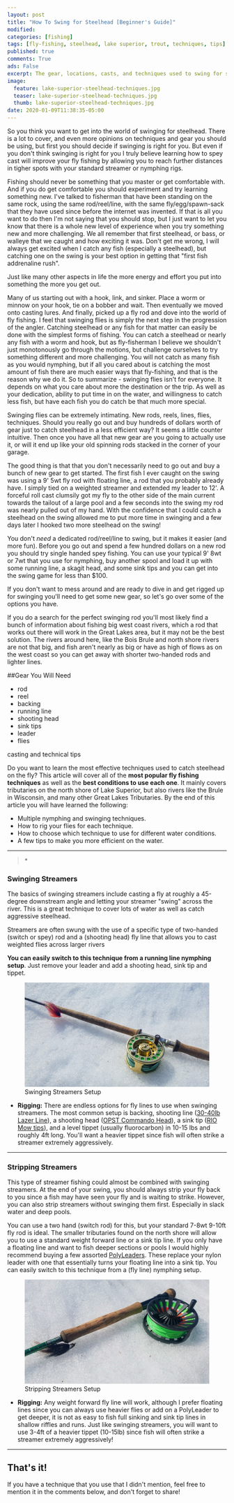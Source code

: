 ```yaml
---
layout: post
title: "How To Swing for Steelhead [Beginner's Guide]"
modified:
categories: [fishing]
tags: [fly-fishing, steelhead, lake superior, trout, techniques, tips]
published: true
comments: True
ads: False
excerpt: The gear, locations, casts, and techniques used to swing for steelhead on the Brule River as well as any river steelhead are located in.
image:
  feature: lake-superior-steelhead-techniques.jpg
  teaser: lake-superior-steelhead-techniques.jpg
  thumb: lake-superior-steelhead-techniques.jpg
date: 2020-01-09T11:38:35-05:00
---
```


So you think you want to get into the world of swinging for steelhead. There is a lot to cover, and even more opinions on techniques and gear you should be using, but first you should decide if swinging is right for you. But even if you don't think swinging is right for you I truly believe learning how to spey cast will improve your fly fishing by allowing you to reach further distances in tigher spots with your standard streamer or nymphing rigs.

Fishing should never be something that you master or get comfortable with. And if you do get comfortable you should experiment and try learning something new. I've talked to fisherman that have been standing on the same rock, using the same rod/reel/line, with the same fly/egg/spawn-sack that they have used since before the internet was invented. If that is all you want to do then I'm not saying that you should stop, but I just want to let you know that there is a whole new level of experience when you try something new and more challenging. We all remember that first steelhead, or bass, or walleye that we caught and how exciting it was. Don't get me wrong, I will always get excited when I catch any fish (especially a steelhead), but catching one on the swing is your best option in getting that "first fish addrenaline rush".

Just like many other aspects in life the more energy and effort you put into something the more you get out.

Many of us starting out with a hook, link, and sinker. Place a worm or minnow on your hook, tie on a bobber and wait. Then eventually we moved onto casting lures. And finally, picked up a fly rod and dove into the world of fly fishing. I feel that swinging flies is simply the next step in the progression of the angler. Catching steelhead or any fish for that matter can easily be done with the simplest forms of fishing. You can catch a steelhead or nearly any fish with a worm and hook, but as fly-fisherman I believe we shouldn't just monotonously go through the motions, but challenge ourselves to try something different and more challenging. You will not catch as many fish as you would nymphing, but if all you cared about is catching the most amount of fish there are much easier ways that fly-fishing, and that is the reason why we do it. So to summarize - swinging flies isn't for everyone. It depends on what you care about more the destination or the trip. As well as your dedication, ability to put time in on the water, and willingness to catch less fish, but have each fish you do catch be that much more special.

Swinging flies can be extremely intimating. New rods, reels, lines, flies, techniques. Should you really go out and buy hundreds of dollars worth of gear just to catch steelhead in a less efficient way? It seems a little counter intuitive. Then once you have all that new gear are you going to actually use it, or will it end up like your old spinning rods stacked in the corner of your garage.

The good thing is that that you don't necessarily need to go out and buy a bunch of new gear to get started. The first fish I ever caught on the swing was using a 9' 5wt fly rod with floating line, a rod that you probably already have. I simply tied on a weighted streamer and extended my leader to 12'. A forceful roll cast clumsily got my fly to the other side of the main current towards the tailout of a large pool and a few seconds into the swing my rod was nearly pulled out of my hand. With the confidence that I could catch a steelhead on the swing allowed me to put more time in swinging and a few days later I hooked two more steelhead on the swing!

You don't *need* a dedicated rod/reel/line to swing, but it makes it easier (and more fun). Before you go out and spend a few hundred dollars on a new rod you should try single handed spey fishing. You can use your typical 9' 8wt or 7wt that you use for nymphing, buy another spool and load it up with some running line, a skagit head, and some sink tips and you can get into the swing game for less than $100.

If you don't want to mess around and are ready to dive in and get rigged up for swinging you'll need to get some new gear, so let's go over some of the options you have.

If you do a search for the perfect swinging rod you'll most likely find a bunch of information about fishing big west coast rivers, which a rod that works out there will work in the Great Lakes area, but it may not be the best solution. The rivers around here, like the Bois Brule and north shore rivers are not that big, and fish aren't nearly as big or have as high of flows as on the west coast so you can get away with shorter two-handed rods and lighter lines.

##Gear You Will Need

-   rod
-   reel
-   backing
-   running line
-   shooting head
-   sink tips
-   leader
-   flies

casting and technical tips




Do you want to learn the most effective techniques used to catch steelhead on the fly? This article will cover all of the **most popular fly fishing techniques** as well as the **best conditions to use each one**. It mainly covers tributaries on the north shore of Lake Superior, but also rivers like the Brule in Wisconsin, and many other Great Lakes Tributaries. By the end of this article you will have learned the following:

-   Multiple nymphing and swinging techniques.
-   How to rig your flies for each technique.
-   How to choose which technique to use for different water conditions.
-   A few tips to make you more efficient on the water.

<hr>

<!-- <figure>
  <img title="*" src="/images/*.jpg">
  <figcaption>*</figcaption>
</figure> -->

<blockquote>*</blockquote>



### Swinging Streamers

The basics of swinging streamers include casting a fly at roughly a 45-degree downstream angle and letting your streamer "swing" across the river. This is a great technique to cover lots of water as well as catch aggressive steelhead.

Streamers are often swung with the use of a specific type of two-handed (switch or spey) rod and a (shooting head) fly line that allows you to cast weighted flies across larger rivers

**You can easily switch to this technique from a running line nymphing setup**. Just remove your leader and add a shooting head, sink tip and tippet.

<figure class="imgright">
<img title="Swinging Streamers Setup" src="/images/Swinging_Streamers_Setup.jpg" alt="">
<figcaption>Swinging Streamers Setup</figcaption>
</figure>

-   **Rigging:** There are endless options for fly lines to use when swinging streamers. The most common setup is backing, shooting line (<a target="_blank" href="https://amzn.to/2ulomKg">30-40lb Lazer Line</a>), a shooting head (<a target="_blank" href="https://amzn.to/2U5lcZq">OPST Commando Head</a>), a sink tip (<a target="_blank" href="https://amzn.to/2Ycqq4V">RIO Mow tips</a>), and a level tippet (usually fluorocarbon) in 10-15 lbs and roughly 4ft long. You'll want a heavier tippet since fish will often strike a streamer extremely aggressively.

<hr class="clearfix">

### Stripping Streamers

This type of streamer fishing could almost be combined with swinging streamers. At the end of your swing, you should always strip your fly back to you since a fish may have seen your fly and is waiting to strike. However, you can also strip streamers without swinging them first. Especially in slack water and deep pools.

You can use a two hand (switch rod) for this, but your standard 7-8wt 9-10ft fly rod is ideal. The smaller tributaries found on the north shore will allow you to use a standard weight forward line or a sink tip line. If you only have a floating line and want to fish deeper sections or pools I would highly recommend buying a few assorted <a target="_blank" href="https://amzn.to/2TpTvpY">PolyLeaders</a>. These replace your nylon leader with one that essentially turns your floating line into a sink tip. You can easily switch to this technique from a (fly line) nymphing setup.

<figure class="imgright">
<img title="Stripping Streamers Setup" src="/images/Stripping_Streamers_Setup.jpg" alt="">
<figcaption>Stripping Streamers Setup</figcaption>
</figure>

-   **Rigging:** Any weight forward fly line will work, although I prefer floating lines since you can always use heavier flies or add on a PolyLeader to get deeper, it is not as easy to fish full sinking and sink tip lines in shallow riffles and runs. Just like swinging streamers, you will want to use 3-4ft of a heavier tippet (10-15lb) since fish will often strike a streamer extremely aggressively!

<hr class="clearfix">

## That's it!

If you have a technique that you use that I didn't mention, feel free to mention it in the comments below, and don't forget to share!
